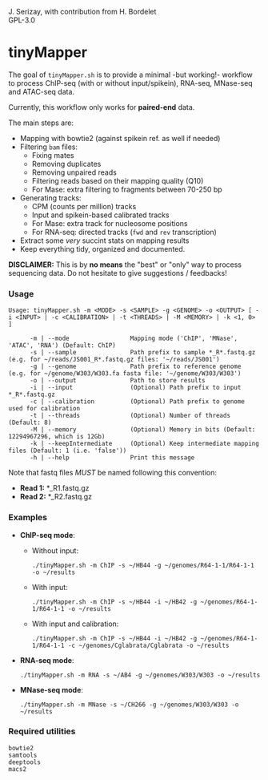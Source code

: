 J. Serizay, with contribution from H. Bordelet  
GPL-3.0

# tinyMapper 

The goal of `tinyMapper.sh` is to provide a minimal -but working!- workflow to process ChIP-seq (with or without input/spikein), RNA-seq, MNase-seq and ATAC-seq data. 

Currently, this workflow only works for **paired-end** data. 

The main steps are: 

- Mapping with bowtie2 (against spikein ref. as well if needed)
- Filtering `bam` files: 
    - Fixing mates
    - Removing duplicates
    - Removing unpaired reads
    - Filtering reads based on their mapping quality (Q10)
    - For Mase: extra filtering to fragments between 70-250 bp
- Generating tracks: 
    - CPM (counts per million) tracks
    - Input and spikein-based calibrated tracks 
    - For Mase: extra track for nucleosome positions
    - For RNA-seq: directed tracks (`fwd` and `rev` transcription)
- Extract some *very* succint stats on mapping results
- Keep everything tidy, organized and documented.

**DISCLAIMER:** This is by **no means** the "best" or "only" way to process sequencing data. Do not hesitate to give suggestions / feedbacks!

### Usage 

```
Usage: tinyMapper.sh -m <MODE> -s <SAMPLE> -g <GENOME> -o <OUTPUT> [ -i <INPUT> | -c <CALIBRATION> | -t <THREADS> | -M <MEMORY> | -k <1, 0> ]

      -m | --mode                 Mapping mode ('ChIP', 'MNase', 'ATAC', 'RNA') (Default: ChIP)
      -s | --sample               Path prefix to sample *_R*.fastq.gz (e.g. for ~/reads/JS001_R*.fastq.gz files: '~/reads/JS001')
      -g | --genome               Path prefix to reference genome (e.g. for ~/genome/W303/W303.fa fasta file: '~/genome/W303/W303')
      -o | --output               Path to store results
      -i | --input                (Optional) Path prefix to input *_R*.fastq.gz
      -c | --calibration          (Optional) Path prefix to genome used for calibration
      -t | --threads              (Optional) Number of threads (Default: 8)
      -M | --memory               (Optional) Memory in bits (Default: 12294967296, which is 12Gb)
      -k | --keepIntermediate     (Optional) Keep intermediate mapping files (Default: 1 (i.e. 'false'))
      -h | --help                 Print this message
```

Note that fastq files *MUST* be named following this convention:
   
- **Read 1:** \*_R1.fastq.gz
- **Read 2:** \*_R2.fastq.gz

### Examples

* **ChIP-seq mode**:

    - Without input:               

        `./tinyMapper.sh -m ChIP -s ~/HB44 -g ~/genomes/R64-1-1/R64-1-1 -o ~/results`
    
    - With input:

        `./tinyMapper.sh -m ChIP -s ~/HB44 -i ~/HB42 -g ~/genomes/R64-1-1/R64-1-1 -o ~/results`
    
    - With input and calibration:

        `./tinyMapper.sh -m ChIP -s ~/HB44 -i ~/HB42 -g ~/genomes/R64-1-1/R64-1-1 -c ~/genomes/Cglabrata/Cglabrata -o ~/results`
    
* **RNA-seq mode**:

    `./tinyMapper.sh -m RNA -s ~/AB4 -g ~/genomes/W303/W303 -o ~/results`

* **MNase-seq mode**:

    `./tinyMapper.sh -m MNase -s ~/CH266 -g ~/genomes/W303/W303 -o ~/results`

### Required utilities

`bowtie2`  
`samtools`  
`deeptools`  
`macs2`  
